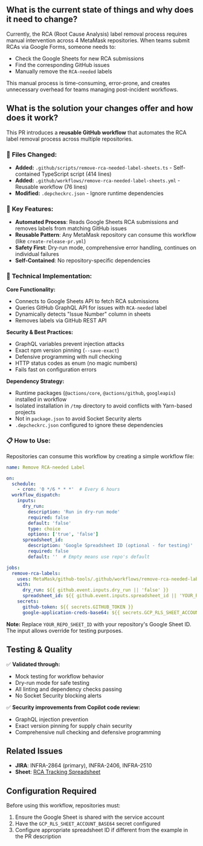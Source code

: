 ## What is the current state of things and why does it need to change?

Currently, the RCA (Root Cause Analysis) label removal process requires manual intervention across 4 MetaMask repositories. When teams submit RCAs via Google Forms, someone needs to:
- Check the Google Sheets for new RCA submissions
- Find the corresponding GitHub issues
- Manually remove the `RCA-needed` labels

This manual process is time-consuming, error-prone, and creates unnecessary overhead for teams managing post-incident workflows.

## What is the solution your changes offer and how does it work?

This PR introduces a **reusable GitHub workflow** that automates the RCA label removal process across multiple repositories.

### 📁 **Files Changed:**
- **Added:** `.github/scripts/remove-rca-needed-label-sheets.ts` - Self-contained TypeScript script (414 lines)
- **Added:** `.github/workflows/remove-rca-needed-label-sheets.yml` - Reusable workflow (76 lines)
- **Modified:** `.depcheckrc.json` - Ignore runtime dependencies

### 🎯 **Key Features:**
- **Automated Process**: Reads Google Sheets RCA submissions and removes labels from matching GitHub issues
- **Reusable Pattern**: Any MetaMask repository can consume this workflow (like `create-release-pr.yml`)
- **Safety First**: Dry-run mode, comprehensive error handling, continues on individual failures
- **Self-Contained**: No repository-specific dependencies

### 🔧 **Technical Implementation:**

**Core Functionality:**
- Connects to Google Sheets API to fetch RCA submissions
- Queries GitHub GraphQL API for issues with `RCA-needed` label
- Dynamically detects "Issue Number" column in sheets
- Removes labels via GitHub REST API

**Security & Best Practices:**
- GraphQL variables prevent injection attacks
- Exact npm version pinning (`--save-exact`)
- Defensive programming with null checking
- HTTP status codes as enum (no magic numbers)
- Fails fast on configuration errors

**Dependency Strategy:**
- Runtime packages (`@actions/core`, `@actions/github`, `googleapis`) installed in workflow
- Isolated installation in `/tmp` directory to avoid conflicts with Yarn-based projects
- Not in `package.json` to avoid Socket Security alerts
- `.depcheckrc.json` configured to ignore these dependencies

### 📋 **How to Use:**
Repositories can consume this workflow by creating a simple workflow file:
```yaml
name: Remove RCA-needed Label

on:
  schedule:
    - cron: '0 */6 * * *'  # Every 6 hours
  workflow_dispatch:
    inputs:
      dry_run:
        description: 'Run in dry-run mode'
        required: false
        default: 'false'
        type: choice
        options: ['true', 'false']
      spreadsheet_id:
        description: 'Google Spreadsheet ID (optional - for testing)'
        required: false
        default: ''  # Empty means use repo's default

jobs:
  remove-rca-labels:
    uses: MetaMask/github-tools/.github/workflows/remove-rca-needed-label-sheets.yml@main
    with:
      dry_run: ${{ github.event.inputs.dry_run || 'false' }}
      spreadsheet_id: ${{ github.event.inputs.spreadsheet_id || 'YOUR_REPO_SHEET_ID' }}  # Required
    secrets:
      github-token: ${{ secrets.GITHUB_TOKEN }}
      google-application-creds-base64: ${{ secrets.GCP_RLS_SHEET_ACCOUNT_BASE64 }}
```

**Note:** Replace `YOUR_REPO_SHEET_ID` with your repository's Google Sheet ID. The input allows override for testing purposes.

## Testing & Quality

✅ **Validated through:**
- Mock testing for workflow behavior
- Dry-run mode for safe testing
- All linting and dependency checks passing
- No Socket Security blocking alerts

✅ **Security improvements from Copilot code review:**
- GraphQL injection prevention
- Exact version pinning for supply chain security
- Comprehensive null checking and defensive programming

## Related Issues

- **JIRA**: INFRA-2864 (primary), INFRA-2406, INFRA-2510
- **Sheet**: [RCA Tracking Spreadsheet](https://docs.google.com/spreadsheets/d/1Y16QEnDwZuR3DAQIe3T5LTWy1ye07GNYqxIei_cMg24/)

## Configuration Required

Before using this workflow, repositories must:
1. Ensure the Google Sheet is shared with the service account
2. Have the `GCP_RLS_SHEET_ACCOUNT_BASE64` secret configured
3. Configure appropriate spreadsheet ID if different from the example in the PR description
